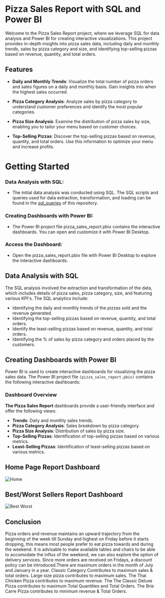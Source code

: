 
# Pizza Sales Report with SQL and Power BI

Welcome to the Pizza Sales Report project, where we leverage SQL for data analysis and Power BI for creating interactive visualizations. This project provides in-depth insights into pizza sales data, including daily and monthly trends, sales by pizza category and size, and identifying top-selling pizzas based on revenue, quantity, and total orders.

## Features
- **Daily and Monthly Trends**: Visualize the total number of pizza orders and   sales figures on a daily and monthly basis. Gain insights into when the highest sales occurred.

- **Pizza Category Analysis**: Analyze sales by pizza category to understand customer preferences and identify the most popular categories.

- **Pizza Size Analysis**: Examine the distribution of pizza sales by size, enabling you to tailor your menu based on customer choices.

- **Top-Selling Pizzas**: Discover the top-selling pizzas based on revenue, quantity, and total orders. Use this information to optimize your menu and increase profits.

# Getting Started
### Data Analysis with SQL:

- The initial data analysis was conducted using SQL. The SQL scripts and queries used for data extraction, transformation, and loading can be found in the [sql_queries](https://github.com/Ansh17mishra/pizza_sales/blob/main/sql_queries) of this repository.

### Creating Dashboards with Power BI:

- The Power BI project file pizza_sales_report.pbix contains the interactive dashboards. You can open and customize it with Power BI Desktop.

### Access the Dashboard:

- Open the pizza_sales_report.pbix file with Power BI Desktop to explore the interactive dashboards.

## Data Analysis with SQL
The SQL analysis involved the extraction and transformation of the data, which includes details of pizza sales, pizza category, size, and featuring various KPI's. The SQL analytics include:

- Identifying the daily and monthly trends of the pizzas sold and the revenue generated.
- Identifying the top-selling pizzas based on revenue, quantity, and total orders.
- Identify the least-selling pizzas based on revenue, quantity, and total orders.
- Identifying the % of sales by pizza category and orders placed by the customers.
## Creating Dashboards with Power BI
Power BI is used to create interactive dashboards for visualizing the pizza sales data. The Power BI project file `(pizza_sales_report.pbix)` contains the following interactive dashboards:

### Dashboard Overview
**The Pizza Sales Report** dashboards provide a user-friendly interface and offer the following views:

- **Trends**: Daily and monthly sales trends.
- **Pizza Category Analysis**: Sales breakdown by pizza category.
- **Pizza Size Analysis**: Distribution of sales by pizza size.
- **Top-Selling Pizzas**: Identification of top-selling pizzas based on various metrics.
- **Least-Selling Pizzas**: Identification of least-selling pizzas based on various metrics.
## Home Page Report Dashboard
![Home](https://github.com/Ansh17mishra/pizza_sales/assets/158059364/9e557259-2c32-473b-990e-d0fbbc8609e3)
## Best/Worst Sellers Report Dashboard
![Best Worst](https://github.com/Ansh17mishra/pizza_sales/assets/158059364/dd09dac4-b91d-445d-baa1-f449f55df4ad)
## Conclusion
Pizza orders and revenue maintains an upward trajectory from the beginning of the week till Sunday and highest on Friday before it starts dropping, this means most people prefer to eat pizza towards and during the weekend. It is advisable to make available tables and chairs to be able to accomodate the influx of the weekend, we can also explore the option of delivery services. Since more orders are received on Fridays, a discount policy can be introduced.There are maximum orders in the month of July and January in a year. Classic Category Contributes to maximum sales & total orders. Large size pizza contributes to maximum sales. The Thai Chicken Pizza contributes to maximum revenue. The The Classic Deluxe Pizza contributes to maximum Total Quantities and Total Orders. The Brie Carre Pizza contributes to minimum revenue & Total Orders.

